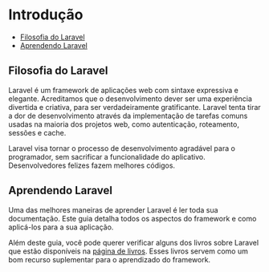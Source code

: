 # Introdução

- [Filosofia do Laravel](#laravel-philosophy)
- [Aprendendo Laravel](#learning-laravel)

<a name="laravel-philosophy"></a>
## Filosofia do Laravel

Laravel é um framework de aplicações web com sintaxe expressiva e elegante. Acreditamos que o desenvolvimento dever ser uma experiência divertida e criativa, para ser verdadeiramente gratificante. Laravel tenta tirar a dor de desenvolvimento através da implementação de tarefas comuns usadas na maioria dos projetos web, como autenticação, roteamento, sessões e cache.

Laravel visa tornar o processo de desenvolvimento agradável para o programador, sem sacrificar a funcionalidade do aplicativo. Desenvolvedores felizes fazem melhores códigos.

<a name="learning-laravel"></a>
## Aprendendo Laravel

Uma das melhores maneiras de aprender Laravel é ler toda sua documentação. Este guia detalha todos os aspectos do framework e como aplicá-los para a sua aplicação.

Além deste guia, você pode querer verificar alguns dos livros sobre Laravel que estão disponíveis na [página de livros](http://laravel.com/books). Esses livros servem como um bom recurso suplementar para o aprendizado do framework.
